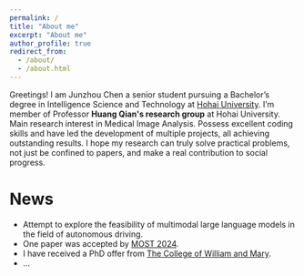 ```yaml
---
permalink: /
title: "About me"
excerpt: "About me"
author_profile: true
redirect_from: 
  - /about/
  - /about.html
---
```


Greetings! I am Junzhou Chen a senior student pursuing a Bachelor’s degree in Intelligence Science and Technology at [Hohai University](https://www.hhu.edu.cn/). I’m member of Professor **Huang Qian's research group** at Hohai University. Main research interest in Medical Image Analysis. Possess excellent coding skills and have led the development of multiple projects, all achieving outstanding results. I hope my research can truly solve practical problems, not just be confined to papers, and make a real contribution to social progress.

# News

- Attempt to explore the feasibility of multimodal large language models in the field of autonomous driving.
- One paper was accepted by [MOST 2024](https://ieeemobility.org/MOST2024/).
- I have received a PhD offer from [The College of William and Mary](https://www.wm.edu/).
- ...


